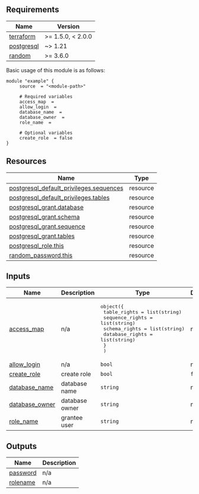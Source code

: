 <!-- BEGIN_AUTOMATED_TF_DOCS_BLOCK -->
## Requirements

| Name | Version |
|------|---------|
| <a name="requirement_terraform"></a> [terraform](#requirement\_terraform) | >= 1.5.0, < 2.0.0 |
| <a name="requirement_postgresql"></a> [postgresql](#requirement\_postgresql) | ~> 1.21 |
| <a name="requirement_random"></a> [random](#requirement\_random) | >= 3.6.0 |

Basic usage of this module is as follows:

```hcl
module "example" {
  	 source  = "<module-path>"
  
	 # Required variables
  	 access_map  = 
  	 allow_login  = 
  	 database_name  = 
  	 database_owner  = 
  	 role_name  = 
  
	 # Optional variables
  	 create_role  = false
}
```

## Resources

| Name | Type |
|------|------|
| [postgresql_default_privileges.sequences](https://registry.terraform.io/providers/cyrilgdn/postgresql/latest/docs/resources/default_privileges) | resource |
| [postgresql_default_privileges.tables](https://registry.terraform.io/providers/cyrilgdn/postgresql/latest/docs/resources/default_privileges) | resource |
| [postgresql_grant.database](https://registry.terraform.io/providers/cyrilgdn/postgresql/latest/docs/resources/grant) | resource |
| [postgresql_grant.schema](https://registry.terraform.io/providers/cyrilgdn/postgresql/latest/docs/resources/grant) | resource |
| [postgresql_grant.sequence](https://registry.terraform.io/providers/cyrilgdn/postgresql/latest/docs/resources/grant) | resource |
| [postgresql_grant.tables](https://registry.terraform.io/providers/cyrilgdn/postgresql/latest/docs/resources/grant) | resource |
| [postgresql_role.this](https://registry.terraform.io/providers/cyrilgdn/postgresql/latest/docs/resources/role) | resource |
| [random_password.this](https://registry.terraform.io/providers/hashicorp/random/latest/docs/resources/password) | resource |
## Inputs

| Name | Description | Type | Default | Required |
|------|-------------|------|---------|:--------:|
| <a name="input_access_map"></a> [access\_map](#input\_access\_map) | n/a | <pre>object({<br>    table_rights    = list(string)<br>    sequence_rights = list(string)<br>    schema_rights   = list(string)<br>    database_rights = list(string)<br>    }<br>  )</pre> | n/a | yes |
| <a name="input_allow_login"></a> [allow\_login](#input\_allow\_login) | n/a | `bool` | n/a | yes |
| <a name="input_create_role"></a> [create\_role](#input\_create\_role) | create role | `bool` | `false` | no |
| <a name="input_database_name"></a> [database\_name](#input\_database\_name) | database name | `string` | n/a | yes |
| <a name="input_database_owner"></a> [database\_owner](#input\_database\_owner) | database owner | `string` | n/a | yes |
| <a name="input_role_name"></a> [role\_name](#input\_role\_name) | grantee user | `string` | n/a | yes |
## Outputs

| Name | Description |
|------|-------------|
| <a name="output_password"></a> [password](#output\_password) | n/a |
| <a name="output_rolename"></a> [rolename](#output\_rolename) | n/a |
<!-- END_AUTOMATED_TF_DOCS_BLOCK -->